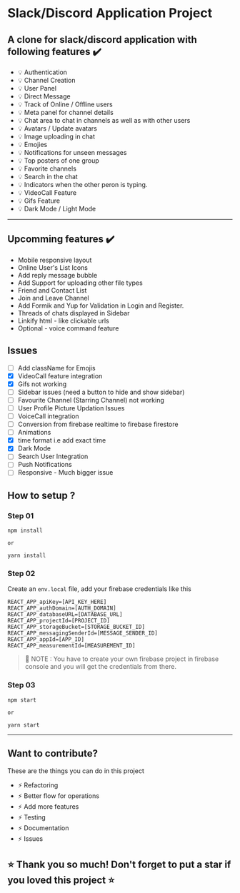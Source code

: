 # Slack/Discord Application Project

## A clone for slack/discord application with following features ✔️

- 💡 Authentication
- 💡 Channel Creation
- 💡 User Panel
- 💡 Direct Message
- 💡 Track of Online / Offline users
- 💡 Meta panel for channel details
- 💡 Chat area to chat in channels as well as with other users
- 💡 Avatars / Update avatars
- 💡 Image uploading in chat
- 💡 Emojies
- 💡 Notifications for unseen messages
- 💡 Top posters of one group
- 💡 Favorite channels
- 💡 Search in the chat
- 💡 Indicators when the other peron is typing.
- 💡 VideoCall Feature
- 💡 Gifs Feature
- 💡 Dark Mode / Light Mode

---

## Upcomming features ✔️
- Mobile responsive layout
- Online User's List Icons
- Add reply message bubble
- Add Support for uploading other file types
- Friend and Contact List
- Join and Leave Channel
- Add Formik and Yup for Validation in Login and Register.
- Threads of chats displayed in Sidebar
- Linkify html - like clickable urls
- Optional - voice command feature  

## Issues
- [ ] Add className for Emojis
- [x] VideoCall feature integration
- [x] Gifs not working
- [ ] Sidebar issues (need a button to hide and show sidebar)
- [ ] Favourite Channel (Starring Channel) not working
- [ ] User Profile Picture Updation Issues
- [ ] VoiceCall integration
- [ ] Conversion from firebase realtime to firebase firestore
- [ ] Animations
- [x] time format i.e add exact time
- [x] Dark Mode
- [ ] Search User Integration
- [ ] Push Notifications
- [ ] Responsive - Much bigger issue

## How to setup ?


### Step 01

```
npm install

or

yarn install
```

### Step 02

Create an `env.local` file, add your firebase credentials like this

```
REACT_APP_apiKey=[API_KEY_HERE]
REACT_APP_authDomain=[AUTH_DOMAIN]
REACT_APP_databaseURL=[DATABASE_URL]
REACT_APP_projectId=[PROJECT_ID]
REACT_APP_storageBucket=[STORAGE_BUCKET_ID]
REACT_APP_messagingSenderId=[MESSAGE_SENDER_ID]
REACT_APP_appId=[APP_ID]
REACT_APP_measurementId=[MEASUREMENT_ID]

```

> 📣 NOTE : You have to create your own firebase project in firebase console and you will get the credentials from there.

### Step 03

```
npm start

or

yarn start
```

---

## Want to contribute?

These are the things you can do in this project

- ⚡ Refactoring
- ⚡ Better flow for operations
- ⚡ Add more features
- ⚡ Testing
- ⚡ Documentation
- ⚡ Issues

## ⭐ Thank you so much! Don't forget to put a star if you loved this project ⭐
